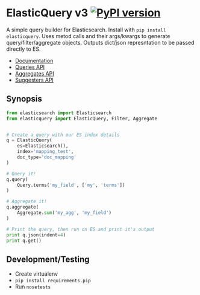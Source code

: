 # ElasticQuery v3 [![PyPI version](https://badge.fury.io/py/ElasticQuery.svg)](https://pypi.python.org/pypi/ElasticQuery)

A simple query builder for Elasticsearch. Install with `pip install elasticquery`. Uses metod calls and their args/kwargs to generate query/filter/aggregate objects. Outputs dict/json represntation to be passed directly to ES.

+ [Documentation](https://elasticquery.readthedocs.org/en/latest/)
+ [Queries API](https://elasticquery.readthedocs.org/en/latest/queries.html)
+ [Aggregates API](https://elasticquery.readthedocs.org/en/latest/aggregates.html)
+ [Suggesters API](https://elasticquery.readthedocs.org/en/latest/suggesters.html)


## Synopsis

```py
from elasticsearch import Elasticsearch
from elasticquery import ElasticQuery, Filter, Aggregate


# Create a query with our ES index details
q = ElasticQuery(
    es=Elasticsearch(),
    index='mapping_test',
    doc_type='doc_mapping'
)

# Query it!
q.query(
    Query.terms('my_field', ['my', 'terms'])
)

# Aggregate it!
q.aggregate(
    Aggregate.sum('my_agg', 'my_field')
)

# Print the query, then run on ES and print it's output
print q.json(indent=4)
print q.get()
```


## Development/Testing

+ Create virtualenv
+ `pip install requirements.pip`
+ Run `nosetests`

